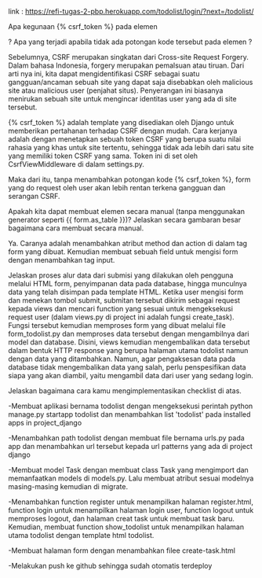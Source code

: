 link : https://refi-tugas-2-pbp.herokuapp.com/todolist/login/?next=/todolist/


Apa kegunaan {% csrf_token %} pada elemen <form>? Apa yang terjadi apabila tidak ada potongan kode tersebut pada elemen <form>?

Sebelumnya, CSRF merupakan singkatan dari Cross-site Request Forgery. Dalam bahasa Indonesia, forgery merupakan pemalsuan atau tiruan. Dari arti nya ini, kita dapat mengidentifikasi CSRF sebagai suatu gangguan/ancaman sebuah site yang dapat saja disebabkan oleh malicious site atau malicious user (penjahat situs). Penyerangan ini biasanya menirukan sebuah site untuk mengincar identitas user yang ada di site tersebut. 

{% csrf_token %} adalah template yang disediakan oleh Django untuk memberikan pertahanan terhadap CSRF dengan mudah. Cara kerjanya adalah dengan menetapkan sebuah token CSRF yang berupa suatu nilai rahasia yang khas untuk site tertentu, sehingga tidak ada lebih dari satu site yang memiliki token CSRF yang sama. Token ini di set oleh CsrfViewMiddleware di dalam settings.py.

Maka dari itu, tanpa menambahkan potongan kode {% csrf_token %}, form yang do request oleh user akan lebih rentan terkena gangguan dan serangan CSRF.


Apakah kita dapat membuat elemen <form> secara manual (tanpa menggunakan generator seperti {{ form.as_table }})? Jelaskan secara gambaran besar bagaimana cara membuat <form> secara manual.

Ya. Caranya adalah menambahkan atribut method dan action di dalam tag form yang dibuat. Kemudian membuat sebuah field untuk mengisi form dengan menambahkan tag input. 


Jelaskan proses alur data dari submisi yang dilakukan oleh pengguna melalui HTML form, penyimpanan data pada database, hingga munculnya data yang telah disimpan pada template HTML.
Ketika user mengisi form dan menekan tombol submit, submitan tersebut dikirim sebagai request kepada views dan mencari function yang sesuai untuk mengeksekusi request user (dalam views.py di project ini adalah fungsi create_task). Fungsi tersebut kemudian memproses form yang dibuat melalui file form_todolist.py dan memproses data tersebut dengan mengambilnya dari model dan database. Disini, views kemudian mengembalikan data tersebut dalam bentuk HTTP response yang berupa halaman utama todolist namun dengan data yang ditambahkan. Namun, agar pengaksesan data pada database tidak mengembalikan data yang salah, perlu penspesifikan data siapa yang akan diambil, yaitu mengambil data dari user yang sedang login. 


Jelaskan bagaimana cara kamu mengimplementasikan checklist di atas.

-Membuat aplikasi bernama todolist dengan mengeksekusi perintah python manage.py startapp todolist dan menambahkan list 'todolist' pada installed apps in project_django

-Menambahkan path todolist dengan membuat file bernama urls.py pada app dan menambahkan url tersebut kepada url patterns yang ada di project django

-Membuat model Task dengan membuat class Task yang mengimport dan memanfaatkan models di models.py. Lalu membuat atribut sesuai modelnya masing-masing kemudian di migrate.

-Menambahkan function register untuk menampilkan halaman register.html, function login untuk menampilkan halaman login user, function logout untuk memproses logout, dan halaman creat task untuk membuat task baru. Kemudian, membuat function show_todolist untuk menampilkan halaman utama todolist dengan template html todolist.

-Membuat halaman form dengan menambahkan filee create-task.html

-Melakukan push ke github sehingga sudah otomatis terdeploy